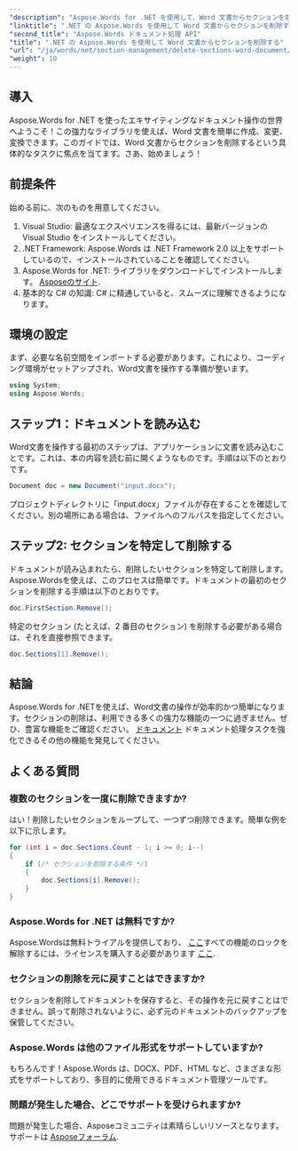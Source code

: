 ```yaml
---
"description": "Aspose.Words for .NET を使用して、Word 文書からセクションを効率的に削除する方法をご紹介します。この包括的なガイドでは、必要な前提条件について詳しく説明いたします。"
"linktitle": ".NET の Aspose.Words を使用して Word 文書からセクションを削除する"
"second_title": "Aspose.Words ドキュメント処理 API"
"title": ".NET の Aspose.Words を使用して Word 文書からセクションを削除する"
"url": "/ja/words/net/section-management/delete-sections-word-document/"
"weight": 10
---
```


## 導入

Aspose.Words for .NET を使ったエキサイティングなドキュメント操作の世界へようこそ！この強力なライブラリを使えば、Word 文書を簡単に作成、変更、変換できます。このガイドでは、Word 文書からセクションを削除するという具体的なタスクに焦点を当てます。さあ、始めましょう！

## 前提条件

始める前に、次のものを用意してください。

1. Visual Studio: 最適なエクスペリエンスを得るには、最新バージョンの Visual Studio をインストールしてください。
2. .NET Framework: Aspose.Words は .NET Framework 2.0 以上をサポートしているので、インストールされていることを確認してください。
3. Aspose.Words for .NET: ライブラリをダウンロードしてインストールします。 [Asposeのサイト](https://releases。aspose.com/words/net/).
4. 基本的な C# の知識: C# に精通していると、スムーズに理解できるようになります。

## 環境の設定

まず、必要な名前空間をインポートする必要があります。これにより、コーディング環境がセットアップされ、Word文書を操作する準備が整います。

```csharp
using System;
using Aspose.Words;
```

## ステップ1：ドキュメントを読み込む

Word文書を操作する最初のステップは、アプリケーションに文書を読み込むことです。これは、本の内容を読む前に開くようなものです。手順は以下のとおりです。

```csharp
Document doc = new Document("input.docx");
```

プロジェクトディレクトリに「input.docx」ファイルが存在することを確認してください。別の場所にある場合は、ファイルへのフルパスを指定してください。

## ステップ2: セクションを特定して削除する

ドキュメントが読み込まれたら、削除したいセクションを特定して削除します。Aspose.Wordsを使えば、このプロセスは簡単です。ドキュメントの最初のセクションを削除する手順は以下のとおりです。

```csharp
doc.FirstSection.Remove();
```

特定のセクション (たとえば、2 番目のセクション) を削除する必要がある場合は、それを直接参照できます。

```csharp
doc.Sections[1].Remove();
```

## 結論

Aspose.Words for .NETを使えば、Word文書の操作が効率的かつ簡単になります。セクションの削除は、利用できる多くの強力な機能の一つに過ぎません。ぜひ、豊富な機能をご確認ください。 [ドキュメント](https://reference.aspose.com/words/net/) ドキュメント処理タスクを強化できるその他の機能を発見してください。

## よくある質問

### 複数のセクションを一度に削除できますか?
はい！削除したいセクションをループして、一つずつ削除できます。簡単な例を以下に示します。

```csharp
for (int i = doc.Sections.Count - 1; i >= 0; i--)
{
    if (/* セクションを削除する条件 */)
    {
        doc.Sections[i].Remove();
    }
}
```

### Aspose.Words for .NET は無料ですか?
Aspose.Wordsは無料トライアルを提供しており、 [ここ](https://releases.aspose.com/)すべての機能のロックを解除するには、ライセンスを購入する必要があります [ここ](https://purchase。aspose.com/buy).

### セクションの削除を元に戻すことはできますか?
セクションを削除してドキュメントを保存すると、その操作を元に戻すことはできません。誤って削除されないように、必ず元のドキュメントのバックアップを保管してください。

### Aspose.Words は他のファイル形式をサポートしていますか?
もちろんです！Aspose.Words は、DOCX、PDF、HTML など、さまざまな形式をサポートしており、多目的に使用できるドキュメント管理ツールです。

### 問題が発生した場合、どこでサポートを受けられますか?
問題が発生した場合、Asposeコミュニティは素晴らしいリソースとなります。サポートは [Asposeフォーラム](https://forum。aspose.com/c/words/8).